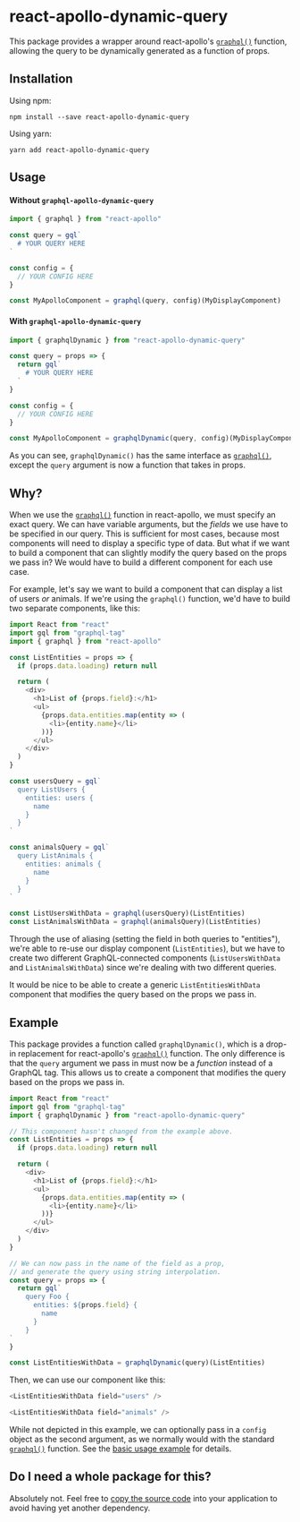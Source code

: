 # react-apollo-dynamic-query

This package provides a wrapper around react-apollo's [`graphql()`](https://www.apollographql.com/docs/react/api/react-apollo.html#graphql) function, allowing the query to be dynamically generated as a function of props.

## Installation

Using npm:

```
npm install --save react-apollo-dynamic-query
```

Using yarn:

```
yarn add react-apollo-dynamic-query
```

## Usage

#### Without `graphql-apollo-dynamic-query`

```js
import { graphql } from "react-apollo"

const query = gql`
  # YOUR QUERY HERE
`

const config = {
  // YOUR CONFIG HERE
}

const MyApolloComponent = graphql(query, config)(MyDisplayComponent)
```

#### With `graphql-apollo-dynamic-query`

```js
import { graphqlDynamic } from "react-apollo-dynamic-query"

const query = props => {
  return gql`
    # YOUR QUERY HERE
  `
}

const config = {
  // YOUR CONFIG HERE
}

const MyApolloComponent = graphqlDynamic(query, config)(MyDisplayComponent)
```

As you can see, `graphqlDynamic()` has the same interface as [`graphql()`](https://www.apollographql.com/docs/react/api/react-apollo.html#graphql), except the `query` argument is now a function that takes in props.

## Why?

When we use the [`graphql()`](https://www.apollographql.com/docs/react/api/react-apollo.html#graphql) function in react-apollo, we must specify an exact query. We can have variable arguments, but the _fields_ we use have to be specified in our query. This is sufficient for most cases, because most components will need to display a specific type of data. But what if we want to build a component that can slightly modify the query based on the props we pass in? We would have to build a different component for each use case.

For example, let's say we want to build a component that can display a list of users _or_ animals. If we're using the `graphql()` function, we'd have to build two separate components, like this:

```js
import React from "react"
import gql from "graphql-tag"
import { graphql } from "react-apollo"

const ListEntities = props => {
  if (props.data.loading) return null

  return (
    <div>
      <h1>List of {props.field}:</h1>
      <ul>
        {props.data.entities.map(entity => (
          <li>{entity.name}</li>
        ))}
      </ul>
    </div>
  )
}

const usersQuery = gql`
  query ListUsers {
    entities: users {
      name
    }
  }
`

const animalsQuery = gql`
  query ListAnimals {
    entities: animals {
      name
    }
  }
`

const ListUsersWithData = graphql(usersQuery)(ListEntities)
const ListAnimalsWithData = graphql(animalsQuery)(ListEntities)
```

Through the use of aliasing (setting the field in both queries to "entities"), we're able to re-use our display component (`ListEntities`), but we have to create two different GraphQL-connected components (`ListUsersWithData` and `ListAnimalsWithData`) since we're dealing with two different queries.

It would be nice to be able to create a generic `ListEntitiesWithData` component that modifies the query based on the props we pass in.

## Example

This package provides a function called `graphqlDynamic()`, which is a drop-in replacement for react-apollo's [`graphql()`](https://www.apollographql.com/docs/react/api/react-apollo.html#graphql) function. The only difference is that the `query` argument we pass in must now be a _function_ instead of a GraphQL tag. This allows us to create a component that modifies the query based on the props we pass in.

```js
import React from "react"
import gql from "graphql-tag"
import { graphqlDynamic } from "react-apollo-dynamic-query"

// This component hasn't changed from the example above.
const ListEntities = props => {
  if (props.data.loading) return null

  return (
    <div>
      <h1>List of {props.field}:</h1>
      <ul>
        {props.data.entities.map(entity => (
          <li>{entity.name}</li>
        ))}
      </ul>
    </div>
  )
}

// We can now pass in the name of the field as a prop,
// and generate the query using string interpolation.
const query = props => {
  return gql`
    query Foo {
      entities: ${props.field} {
        name
      }
    }
`
}

const ListEntitiesWithData = graphqlDynamic(query)(ListEntities)
```

Then, we can use our component like this:

```js
<ListEntitiesWithData field="users" />

<ListEntitiesWithData field="animals" />
```

While not depicted in this example, we can optionally pass in a `config` object as the second argument, as we normally would with the standard [`graphql()`](<(https://www.apollographql.com/docs/react/api/react-apollo.html#graphql)>) function. See the [basic usage example](#with-graphql-apollo-dynamic-query) for details.

## Do I need a whole package for this?

Absolutely not. Feel free to [copy the source code](src/index.js) into your application to avoid having yet another dependency.
